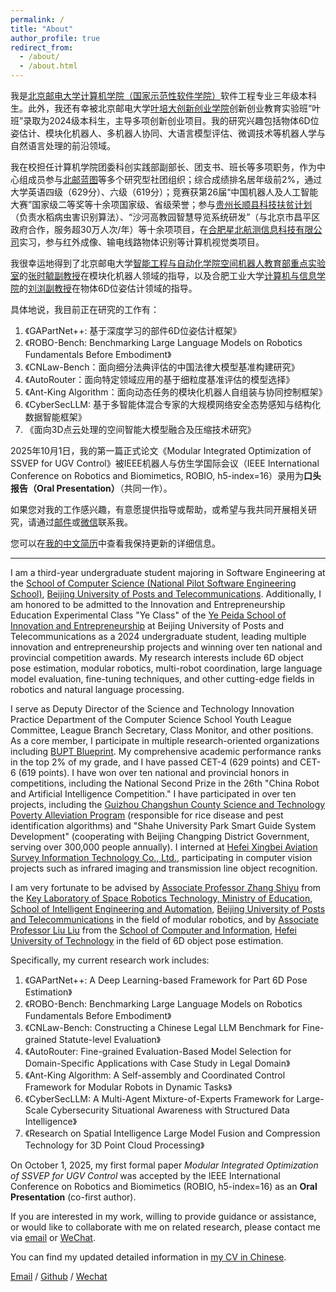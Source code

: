 ```yaml
---
permalink: /
title: "About"
author_profile: true
redirect_from: 
  - /about/
  - /about.html
---
```


我是[北京邮电大学](https://www.bupt.edu.cn/)[计算机学院（国家示范性软件学院）](https://scs.bupt.edu.cn/index.htm)软件工程专业三年级本科生。此外，我还有幸被北京邮电大学[叶培大创新创业学院](https://yepeida.bupt.edu.cn/)创新创业教育实验班“叶班”录取为2024级本科生，主导多项创新创业项目。我的研究兴趣包括物体6D位姿估计、模块化机器人、多机器人协同、大语言模型评估、微调技术等机器人学与自然语言处理的前沿领域。

我在校担任计算机学院团委科创实践部副部长、团支书、班长等多项职务，作为中心组成员参与[北邮蓝图](https://peking.bjd.com.cn/content/s6109f126e4b0f21db068a1c7.html)等多个研究型社团组织；综合成绩排名居年级前2%，通过大学英语四级（629分）、六级（619分）；竞赛获第26届“中国机器人及人工智能大赛”国家级二等奖等十余项国家级、省级荣誉；参与[贵州长顺县科技扶贫计划](https://mp.weixin.qq.com/s/6OjkT8vqIqM76sAiqX3pJg)（负责水稻病虫害识别算法）、“沙河高教园智慧导览系统研发”（与北京市昌平区政府合作，服务超30万人次/年）等十余项项目，在[合肥星北航测信息科技有限公司](http://www.navmonitor.com/)实习，参与红外成像、输电线路物体识别等计算机视觉类项目。

我很幸运地得到了北京邮电大学[智能工程与自动化学院](https://iea.bupt.edu.cn/)[空间机器人教育部重点实验室](https://baike.baidu.com/item/%E7%A9%BA%E9%97%B4%E6%9C%BA%E5%99%A8%E4%BA%BA%E6%8A%80%E6%9C%AF%E6%95%99%E8%82%B2%E9%83%A8%E5%B7%A5%E7%A8%8B%E7%A0%94%E7%A9%B6%E4%B8%AD%E5%BF%83%EF%BC%88%E5%8C%97%E4%BA%AC%E9%82%AE%E7%94%B5%E5%A4%A7%E5%AD%A6%EF%BC%89/20793572)的[张时毓副教授](https://teacher.bupt.edu.cn/zhangshiyu/zh_CN/index.htm)在模块化机器人领域的指导，以及合肥工业大学[计算机与信息学院](https://ci.hfut.edu.cn/)的[刘浏副教授](https://hfut-liuliu.com/)在物体6D位姿估计领域的指导。

具体地说，我目前正在研究的工作有：

1. 《GAPartNet++: 基于深度学习的部件6D位姿估计框架》
2. 《ROBO-Bench: Benchmarking Large Language Models on Robotics Fundamentals Before Embodiment》
3. 《CNLaw-Bench：面向细分法典评估的中国法律大模型基准构建研究》
4. 《AutoRouter：面向特定领域应用的基于细粒度基准评估的模型选择》
5. 《Ant-King Algorithm：面向动态任务的模块化机器人自组装与协同控制框架》
6. 《CyberSecLLM: 基于多智能体混合专家的大规模网络安全态势感知与结构化数据智能框架》
7. 《面向3D点云处理的空间智能大模型融合及压缩技术研究》

2025年10月1日，我的第一篇正式论文《Modular Integrated Optimization of SSVEP for UGV Control》被IEEE机器人与仿生学国际会议（IEEE International Conference on Robotics and Biomimetics, ROBIO, h5-index=16）录用为**口头报告（Oral Presentation）**（共同一作）。

如果您对我的工作感兴趣，有意愿提供指导或帮助，或希望与我共同开展相关研究，请通过[邮件](mailto:xtc_heartune@bupt.edu.cn)或[微信](../images/WeChat.jpg)联系我。

您可以在[我的中文简历](../assets/简历33.png)中查看我保持更新的详细信息。

---

I am a third-year undergraduate student majoring in Software Engineering at the [School of Computer Science (National Pilot Software Engineering School)](https://scs.bupt.edu.cn/index.htm), [Beijing University of Posts and Telecommunications](https://www.bupt.edu.cn/). Additionally, I am honored to be admitted to the Innovation and Entrepreneurship Education Experimental Class "Ye Class" of the [Ye Peida School of Innovation and Entrepreneurship](https://yepeida.bupt.edu.cn/) at Beijing University of Posts and Telecommunications as a 2024 undergraduate student, leading multiple innovation and entrepreneurship projects and winning over ten national and provincial competition awards. My research interests include 6D object pose estimation, modular robotics, multi-robot coordination, large language model evaluation, fine-tuning techniques, and other cutting-edge fields in robotics and natural language processing.

I serve as Deputy Director of the Science and Technology Innovation Practice Department of the Computer Science School Youth League Committee, League Branch Secretary, Class Monitor, and other positions. As a core member, I participate in multiple research-oriented organizations including [BUPT Blueprint](https://peking.bjd.com.cn/content/s6109f126e4b0f21db068a1c7.html). My comprehensive academic performance ranks in the top 2% of my grade, and I have passed CET-4 (629 points) and CET-6 (619 points). I have won over ten national and provincial honors in competitions, including the National Second Prize in the 26th "China Robot and Artificial Intelligence Competition." I have participated in over ten projects, including the [Guizhou Changshun County Science and Technology Poverty Alleviation Program](https://mp.weixin.qq.com/s/6OjkT8vqIqM76sAiqX3pJg) (responsible for rice disease and pest identification algorithms) and "Shahe University Park Smart Guide System Development" (cooperating with Beijing Changping District Government, serving over 300,000 people annually). I interned at [Hefei Xingbei Aviation Survey Information Technology Co., Ltd.](http://www.navmonitor.com/), participating in computer vision projects such as infrared imaging and transmission line object recognition.

I am very fortunate to be advised by [Associate Professor Zhang Shiyu](https://teacher.bupt.edu.cn/zhangshiyu/zh_CN/index.htm) from the [Key Laboratory of Space Robotics Technology, Ministry of Education](https://baike.baidu.com/item/%E7%A9%BA%E9%97%B4%E6%9C%BA%E5%99%A8%E4%BA%BA%E6%8A%80%E6%9C%AF%E6%95%99%E8%82%B2%E9%83%A8%E5%B7%A5%E7%A8%8B%E7%A0%94%E7%A9%B6%E4%B8%AD%E5%BF%83%EF%BC%88%E5%8C%97%E4%BA%AC%E9%82%AE%E7%94%B5%E5%A4%A7%E5%AD%A6%EF%BC%89/20793572), [School of Intelligent Engineering and Automation](https://iea.bupt.edu.cn/), [Beijing University of Posts and Telecommunications](https://www.bupt.edu.cn/) in the field of modular robotics, and by [Associate Professor Liu Liu](https://hfut-liuliu.com/) from the [School of Computer and Information](https://ci.hfut.edu.cn/), [Hefei University of Technology](https://www.hfut.edu.cn/) in the field of 6D object pose estimation.

Specifically, my current research work includes:

1. 《GAPartNet++: A Deep Learning-based Framework for Part 6D Pose Estimation》
2. 《ROBO-Bench: Benchmarking Large Language Models on Robotics Fundamentals Before Embodiment》
3. 《CNLaw-Bench: Constructing a Chinese Legal LLM Benchmark for Fine-grained Statute-level Evaluation》
4. 《AutoRouter: Fine-grained Evaluation-Based Model Selection for Domain-Specific Applications with Case Study in Legal Domain》
5. 《Ant-King Algorithm: A Self-assembly and Coordinated Control Framework for Modular Robots in Dynamic Tasks》
6. 《CyberSecLLM: A Multi-Agent Mixture-of-Experts Framework for Large-Scale Cybersecurity Situational Awareness with Structured Data Intelligence》
7. 《Research on Spatial Intelligence Large Model Fusion and Compression Technology for 3D Point Cloud Processing》

On October 1, 2025, my first formal paper *Modular Integrated Optimization of SSVEP for UGV Control* was accepted by the IEEE International Conference on Robotics and Biomimetics (ROBIO, h5-index=16) as an **Oral Presentation** (co-first author).

If you are interested in my work, willing to provide guidance or assistance, or would like to collaborate with me on related research, please contact me via [email](mailto:xtc_heartune@bupt.edu.cn) or [WeChat](../images/WeChat.jpg).

You can find my updated detailed information in [my CV in Chinese](../assets/简历33.png).

[Email](mailto:xtc_heartune@bupt.edu.cn) / [Github](https://github.com/Heartune) / [Wechat](../images/WeChat.jpg)
